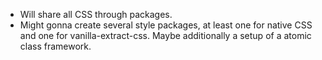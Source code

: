- Will share all CSS through packages.
- Might gonna create several style packages, at least one for native CSS and one for vanilla-extract-css. Maybe additionally a setup of a atomic class framework.
